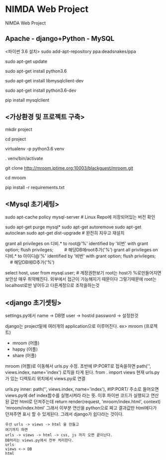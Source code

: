 # NIMDA Web Project
NIMDA Web Project

Apache - django+Python - MySQL
----------------------------------------------------
<파이썬 3.6 설치>
sudo add-apt-repository ppa:deadsnakes/ppa

sudo apt-get update

sudo apt-get install python3.6

sudo apt-get install libmysqlclient-dev 

sudo apt-get install python3.6-dev

pip install mysqlclient

<가상환경 및 프로젝트 구축>
----------------------------------------------------
mkdir project

cd project

virtualenv -p python3.6 venv

. venv/bin/activate

git clone http://mroom.iptime.org:10003/blackguest/mroom.git

cd mroom

pip install -r requirements.txt

<Mysql 초기세팅>
----------------------------------------------------
sudo apt-cache policy mysql-server # Linux Repo에 저장되어있는 버전 확인

sudo apt-get purge mysql*
sudo apt-get autoremove
sudo apt-get autoclean
sudo apt-get dist-upgrade # 완전히 지우고 재설치

grant all privileges on 디비.* to root@'%' identified by '비번' with grant option;
flush privileges;         # 해당DB에root추가('%')
grant all privileges on 디비.* to 아이디@'%' identified by '비번' with grant option;
flush privileges;         # 해당DB에ID추가('%')

select host, user from mysql.user; # 계정권한보기
root는 host가 %로만들어지면 보안상 매우 취약해진다. 외부에서 접근이 가능해지기 때문이다
그렇기때문에 root는 localhost로만 넣어두고 다른계정으로 조작을하는것

<django 초기셋팅>
----------------------------------------------------
settings.py에서 
name -> DB명
user -> hostid
password -> 설정한것

django는 project밑에 여러개의 application으로 이루어진다.
ex>
mroom (프로젝트)
- mroom (어플)
- happy (어플)
- share (어플)

mroom (어플)로 이동해서 urls.py 수정.
초반에 IP:PORT로 접속을하면
path('', views.index, name='index') 로직을 타게 된다.
from . import views 현재 urls.py가 있는 디렉토리 위치에서 views.py로 연결

urls.py inner:
	path('', views.index, name='index'),
	#IP:PORT/ 주소로 들어오면 views.py에 def index함수를 실행시켜라 라는 뜻.
	이후 파이썬 코드가 실행되고 연산된 값만 html로 던져주는데
	return render(request, 'mroom/index.html', context)
	'mroom/index.html' 그래서 이부분 연산을 python으로 짜고 결과값만 html에다가 던져주면 표시 할 수 있게된다. 그래서 django가 쉽다라는 것이다.

	우선 urls -> views -> html 을 만들고
	여기까지 하면
	urls -> views -> html -> css, js 까지 오면 끝이난다.
	DB처리는 views.py에서 전부 처리한다.
	urls
	views <-> DB
	html
